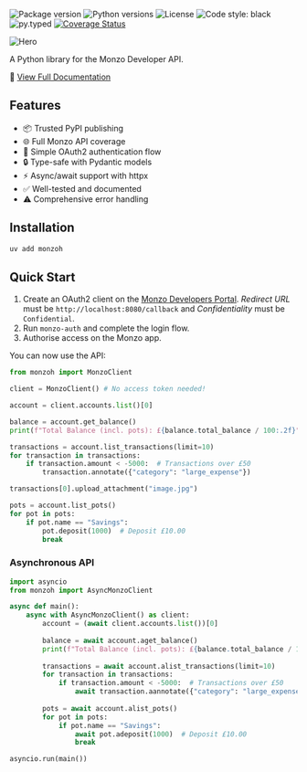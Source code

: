![Package version](https://img.shields.io/pypi/v/monzoh)
![Python versions](https://img.shields.io/pypi/pyversions/monzoh.svg)
![License](https://img.shields.io/pypi/l/monzoh)
![Code style: black](https://img.shields.io/badge/code%20style-black-000000.svg)
![py.typed](https://img.shields.io/badge/py-typed-FFD43B)
[![Coverage Status](https://coveralls.io/repos/github/samdobson/monzoh/badge.svg?branch=main)](https://coveralls.io/github/samdobson/monzoh?branch=main)

![Hero](hero.png)

A Python library for the Monzo Developer API.

📖 [View Full Documentation](https://sjd333-organization.mintlify.app/docs/introduction)


## Features

- 📦 Trusted PyPI publishing
- 🌐 Full Monzo API coverage
- 🔐 Simple OAuth2 authentication flow
- 🔒 Type-safe with Pydantic models
- ⚡ Async/await support with httpx
- ✅ Well-tested and documented
- ⚠️ Comprehensive error handling

## Installation

```bash
uv add monzoh
```

## Quick Start

1. Create an OAuth2 client on the [Monzo Developers Portal](https://developers.monzo.com/). *Redirect URL* must be `http://localhost:8080/callback` and *Confidentiality* must be `Confidential`.
1. Run `monzo-auth` and complete the login flow.
1. Authorise access on the Monzo app.

You can now use the API:

```python
from monzoh import MonzoClient

client = MonzoClient() # No access token needed!

account = client.accounts.list()[0]

balance = account.get_balance()
print(f"Total Balance (incl. pots): £{balance.total_balance / 100:.2f}")

transactions = account.list_transactions(limit=10)
for transaction in transactions:
    if transaction.amount < -5000:  # Transactions over £50
        transaction.annotate({"category": "large_expense"})

transactions[0].upload_attachment("image.jpg")

pots = account.list_pots()
for pot in pots:
    if pot.name == "Savings":
        pot.deposit(1000)  # Deposit £10.00
        break
```

### Asynchronous API

```python
import asyncio
from monzoh import AsyncMonzoClient

async def main():
    async with AsyncMonzoClient() as client:
        account = (await client.accounts.list())[0]
        
        balance = await account.aget_balance()
        print(f"Total Balance (incl. pots): £{balance.total_balance / 100:.2f}")
        
        transactions = await account.alist_transactions(limit=10)
        for transaction in transactions:
            if transaction.amount < -5000:  # Transactions over £50
                await transaction.aannotate({"category": "large_expense"})
        
        pots = await account.alist_pots()
        for pot in pots:
            if pot.name == "Savings":
                await pot.adeposit(1000)  # Deposit £10.00
                break

asyncio.run(main())
```
